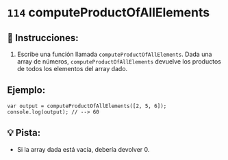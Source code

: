 # `114` computeProductOfAllElements

## 📝 Instrucciones:

1. Escribe una función llamada `computeProductOfAllElements`. Dada una array de números, `computeProductOfAllElements` devuelve los productos de todos los elementos del array dado.

## Ejemplo:

```Js
var output = computeProductOfAllElements([2, 5, 6]);
console.log(output); // --> 60
```
## 💡 Pista:

+ Si la array dada está vacía, debería devolver 0.
